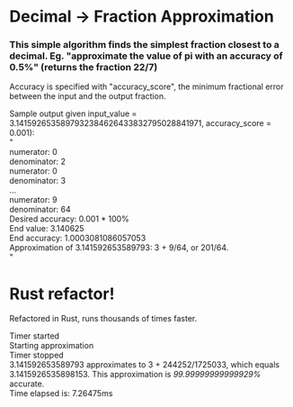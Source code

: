 # Decimal -> Fraction Approximation

### This simple algorithm finds the simplest fraction closest to a decimal. Eg. "approximate the value of pi with an accuracy of 0.5%" (returns the fraction 22/7)

Accuracy is specified with "accuracy_score", the minimum fractional error
between the input and the output fraction.    

Sample output given input_value = 3.1415926535897932384626433832795028841971, accuracy_score = 0.001):    
"    
numerator:  0    
denominator:  2    
numerator:  0    
denominator:  3        
...    
numerator:  9    
denominator:  64    
Desired accuracy: 0.001 * 100%    
End value: 3.140625    
End accuracy: 1.0003081086057053    
Approximation of 3.141592653589793: 3 + 9/64, or 201/64.    
"

# Rust refactor!
Refactored in Rust, runs thousands of times faster.

Timer started    
Starting approximation    
Timer stopped    
3.141592653589793 approximates to 3 + 244252/1725033, which equals 3.1415926535898153. This approximation is *99.99999999999929%* accurate.    
Time elapsed is: 7.26475ms    

